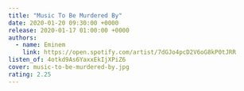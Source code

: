 ```yaml
---
title: "Music To Be Murdered By"
date: 2020-01-20 09:30:00 +0000
release: 2020-01-17 01:00:00 +0000
authors:
  - name: Eminem
    link: https://open.spotify.com/artist/7dGJo4pcD2V6oG8kP0tJRR
listen_of: 4otkd9As6YaxxEkIjXPiZ6
cover: music-to-be-murdered-by.jpg
rating: 2.25
---
```

